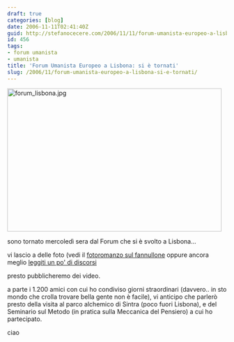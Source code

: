 ```yaml
---
draft: true
categories: [blog]
date: 2006-11-11T02:41:40Z
guid: http://stefanocecere.com/2006/11/11/forum-umanista-europeo-a-lisbona-si-e-tornati/
id: 456
tags:
- forum umanista
- umanista
title: 'Forum Umanista Europeo a Lisbona: si è tornati'
slug: /2006/11/forum-umanista-europeo-a-lisbona-si-e-tornati/
---
```


<img width="492" height="328" alt="forum_lisbona.jpg" id="image455" src="http://stefanocecere.com/wp-content/uploads/sites/3/2006/11/forum_lisbona.jpg" />

sono tornato mercoledì sera dal Forum che si è svolto a Lisbona…

vi lascio a delle foto (vedi il <a target="_blank" href="http://www.ilfannullone.it/foto/album/20061105_Forum_Lisbona//thumbnails/">fotoromanzo sul fannullone</a> oppure ancora meglio <a target="_blank" href="http://www.europeanhumanistforum.org/index.php?id=10&L=3">leggiti un po' di discorsi</a>

presto pubblicheremo dei video.

a parte i 1.200 amici con cui ho condiviso giorni straordinari (davvero.. in sto mondo che crolla trovare bella gente non è facile), vi anticipo che parlerò presto della visita al parco alchemico di Sintra (poco fuori Lisbona), e del Seminario sul Metodo (in pratica sulla Meccanica del Pensiero) a cui ho partecipato.

ciao